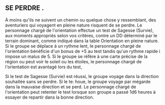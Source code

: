 ## SE PERDRE .


À moins qu'ils ne suivent un chemin ou quelque chose y
ressemblant, des aventuriers qui voyagent en pleine nature
risquent de se perdre. Le personnage chargé de l'orientation
effectue un test de Sagesse (Survie), aux moments
appropriés selon vos critères, contre un DD déterminé par le
terrain dominant, comme indiqué dans la table Orientation
en pleine nature. Si le groupe se déplace à un rythme lent,
le personnage chargé de l'orientation bénéficie d'un bonus
de +5 au test tandis qu'un rythme rapide i impose un malus
de 5. Si le groupe se réfère à une carte précise de la région
ou peut voir le soleil ou les étoiles, le personnage chargé de
l'orientation est avantagé lors du test,

Si le test de Sagesse (Survie) est réussi, le groupe voyage
dans la direction souhaitée sans se perdre. Si le te: houe,
le groupe voyage par mégarde dans la mauvaise direction et
se perd. Le personnage chargé de l'orientation peut retenter
le test lorsque son groupe a passé 1d6 heures à essayer de
repartir dans la bonne direction.
